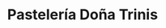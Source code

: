 ---
title: "Pastelería Doña Trinis"
url: /san-lucas-toliman/pasteleria-dona-trinis/
shop: pastelería
---